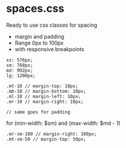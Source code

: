 # spaces.css

Ready to use css classes for spacing

 - margin and padding
 - Range 0px to 100px
 - with responsive breakpoints
 
````
xs: 576px;
sm: 768px;
md: 992px;
lg: 1200px;
````

````
.mt-10 // margin-top: 10px;
.mb-10 // margin-bottom: 10px;
.ml-10 // margin-left: 10px;
.mr-10 // margin-right: 10px;

// same goes for padding
````

for (min-width: $sm) and (max-width: $md - 1)

````
.mr-sm-100 // margin-right: 100px; 
.mt-sm-50 // margin-top: 50px; 
````

